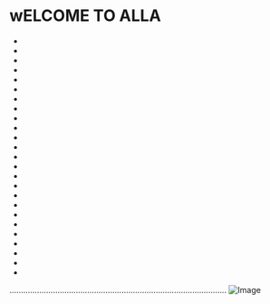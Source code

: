 # wELCOME TO ALLA
- 
-
-
- 
-
-
- 
-
-
-
- 
-
-
- 
-
-
- 
-
-
- 
-
-
- 
-
-
                                                             

............................................................................................... ![Image](https://ogier.io/images/logo-w.png)

